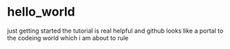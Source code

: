 # hello_world
just getting started
the tutorial is real helpful and github looks like a portal to the codeing world which i am about to rule
